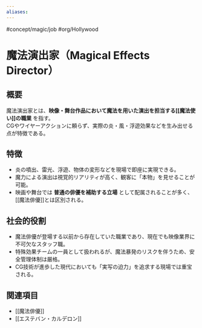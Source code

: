 ```yaml
---
aliases:
---
```

#concept/magic/job #org/Hollywood 
# 魔法演出家（Magical Effects Director）

## 概要
魔法演出家とは、**映像・舞台作品において魔法を用いた演出を担当する[[魔法使い]]の職業** を指す。  
CGやワイヤーアクションに頼らず、実際の炎・風・浮遊効果などを生み出せる点が特徴である。

## 特徴
- 炎の噴出、雷光、浮遊、物体の変形などを現場で即座に実現できる。  
- 魔力による演出は視覚的リアリティが高く、観客に「本物」を見せることが可能。  
- 映画や舞台では **普通の俳優を補助する立場** として配属されることが多く、[[魔法俳優]]とは区別される。  

## 社会的役割
- 魔法俳優が登場する以前から存在していた職業であり、現在でも映像業界に不可欠なスタッフ職。  
- 特殊効果チームの一員として扱われるが、魔法暴発のリスクを伴うため、安全管理体制は厳格。  
- CG技術が進歩した現代においても「実写の迫力」を追求する現場では重宝される。  

## 関連項目
- [[魔法俳優]]
- [[エステバン・カルデロン]]